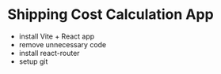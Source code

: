 # Shipping Cost Calculation App

- install Vite + React app
- remove unnecessary code
- install react-router
- setup git
